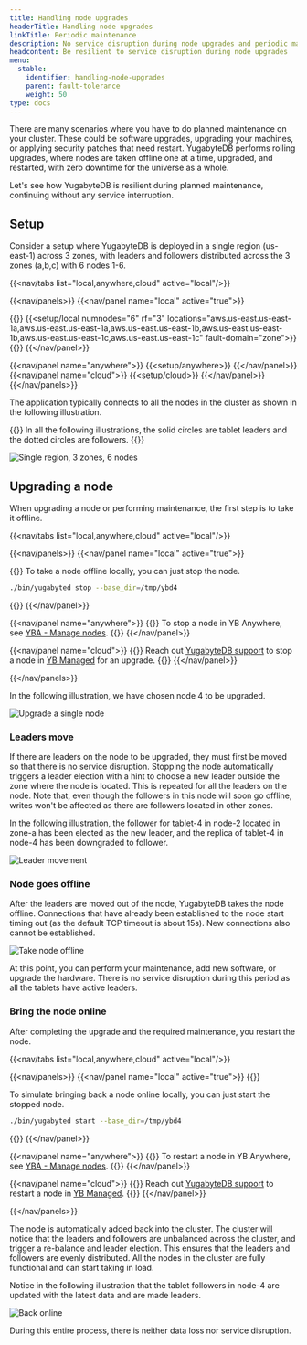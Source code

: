 ```yaml
---
title: Handling node upgrades
headerTitle: Handling node upgrades
linkTitle: Periodic maintenance
description: No service disruption during node upgrades and periodic maintenance
headcontent: Be resilient to service disruption during node upgrades
menu:
  stable:
    identifier: handling-node-upgrades
    parent: fault-tolerance
    weight: 50
type: docs
---
```


There are many scenarios where you have to do planned maintenance on your cluster. These could be software upgrades, upgrading your machines, or applying security patches that need restart. YugabyteDB performs rolling upgrades, where nodes are taken offline one at a time, upgraded, and restarted, with zero downtime for the universe as a whole.

Let's see how YugabyteDB is resilient during planned maintenance, continuing without any service interruption.

## Setup

Consider a setup where YugabyteDB is deployed in a single region (us-east-1) across 3 zones, with leaders and followers distributed across the 3 zones (a,b,c) with 6 nodes 1-6.

<!-- begin: nav tabs -->
{{<nav/tabs list="local,anywhere,cloud" active="local"/>}}

{{<nav/panels>}}
{{<nav/panel name="local" active="true">}}
<!-- local cluster setup instructions -->
{{<collapse title="Set up a local cluster">}}
{{<setup/local
  numnodes="6"
  rf="3"
  locations="aws.us-east.us-east-1a,aws.us-east.us-east-1a,aws.us-east.us-east-1b,aws.us-east.us-east-1b,aws.us-east.us-east-1c,aws.us-east.us-east-1c"
  fault-domain="zone">}}
{{</collapse>}}
{{</nav/panel>}}

{{<nav/panel name="anywhere">}} {{<setup/anywhere>}} {{</nav/panel>}}
{{<nav/panel name="cloud">}} {{<setup/cloud>}} {{</nav/panel>}}
{{</nav/panels>}}
<!-- end: nav tabs -->

The application typically connects to all the nodes in the cluster as shown in the following illustration.

{{<note>}}
In all the following illustrations, the solid circles are tablet leaders and the dotted circles are followers.
{{</note>}}

![Single region, 3 zones, 6 nodes](/images/explore/fault-tolerance/node-upgrades-setup.png)

## Upgrading a node

When upgrading a node or performing maintenance, the first step is to take it offline.

<!-- begin nav tabs -->
{{<nav/tabs list="local,anywhere,cloud" active="local"/>}}

{{<nav/panels>}}
{{<nav/panel name="local" active="true">}}
<!-- local cluster setup instructions -->
{{<collapse title="Take a node offline locally">}}
To take a node offline locally, you can just stop the node.

```bash
./bin/yugabyted stop --base_dir=/tmp/ybd4
```

{{</collapse>}}
{{</nav/panel>}}

{{<nav/panel name="anywhere">}}
{{<note>}} To stop a node in YB Anywhere, see [YBA - Manage nodes](../../../yugabyte-platform/manage-deployments/remove-nodes/#start-and-stop-node-processes). {{</note>}}
{{</nav/panel>}}

{{<nav/panel name="cloud">}}
{{<note>}} Reach out [YugabyteDB support](https://support.yugabyte.com) to stop a node in [YB Managed](../../../yugabyte-cloud/) for an upgrade. {{</note>}}
{{</nav/panel>}}

{{</nav/panels>}}

In the following illustration, we have chosen node 4 to be upgraded.

![Upgrade a single node](/images/explore/fault-tolerance/node-upgrades-take-offline.png)

### Leaders move

If there are leaders on the node to be upgraded, they must first be moved so that there is no service disruption. Stopping the node automatically triggers a leader election with a hint to choose a new leader outside the zone where the node is located. This is repeated for all the leaders on the node. Note that, even though the followers in this node will soon go offline, writes won't be affected as there are followers located in other zones.

In the following illustration, the follower for tablet-4 in node-2 located in zone-a has been elected as the new leader, and the replica of tablet-4 in node-4 has been downgraded to follower.

![Leader movement](/images/explore/fault-tolerance/node-upgrades-leader-move.png)

### Node goes offline

After the leaders are moved out of the node, YugabyteDB takes the node offline. Connections that have already been established to the node start timing out (as the default TCP timeout is about 15s). New connections also cannot be established.

![Take node offline](/images/explore/fault-tolerance/node-upgrades-node-offline.png)

At this point, you can perform your maintenance, add new software, or upgrade the hardware. There is no service disruption during this period as all the tablets have active leaders.

### Bring the node online

After completing the upgrade and the required maintenance, you restart the node.

<!-- begin nav tabs -->
{{<nav/tabs list="local,anywhere,cloud" active="local"/>}}

{{<nav/panels>}}
{{<nav/panel name="local" active="true">}}
{{<collapse title="Bring back a node online locally">}}

To simulate bringing back a node online locally, you can just start the stopped node.

```bash
./bin/yugabyted start --base_dir=/tmp/ybd4
```

{{</collapse>}}
{{</nav/panel>}}

{{<nav/panel name="anywhere">}}
{{<note>}} To restart a node in YB Anywhere, see [YBA - Manage nodes](../../../yugabyte-platform/manage-deployments/remove-nodes/#start-and-stop-node-processes). {{</note>}}
{{</nav/panel>}}

{{<nav/panel name="cloud">}}
{{<note>}} Reach out [YugabyteDB support](https://support.yugabyte.com) to restart a node in [YB Managed](../../../yugabyte-cloud/).  {{</note>}}
{{</nav/panel>}}

{{</nav/panels>}}

The node is automatically added back into the cluster. The cluster will notice that the leaders and followers are unbalanced across the cluster, and trigger a re-balance and leader election. This ensures that the leaders and followers are evenly distributed. All the nodes in the cluster are fully functional and can start taking in load.

Notice in the following illustration that the tablet followers in node-4 are updated with the latest data and are made leaders.

![Back online](/images/explore/fault-tolerance/node-upgrades-back-online.png)

During this entire process, there is neither data loss nor service disruption.
